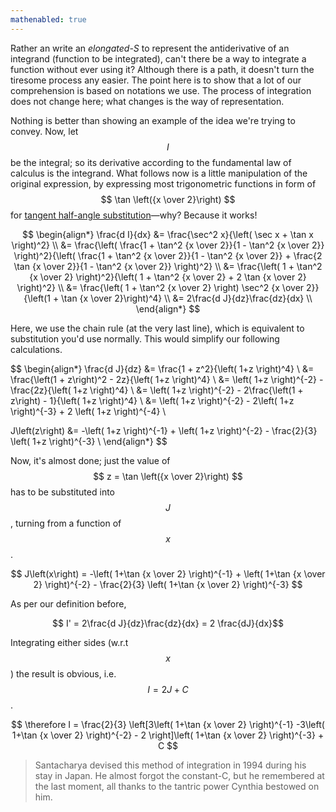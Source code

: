 ```yaml
---
mathenabled: true
---
```


Rather an write an *elongated-S* to represent the antiderivative of an integrand (function to be integrated), can't there be a way to integrate a function without ever using it? Although there is a path, it doesn't turn the tiresome process any easier. The point here is to show that a lot of our comprehension is based on notations we use. The process of integration does not change here; what changes is the way of representation.

Nothing is better than showing an example of the idea we're trying to convey. Now, let $$ I $$ be the integral; so its derivative according to the fundamental law of calculus is the integrand. What follows now is a little manipulation of the original expression, by expressing most trigonometric functions in form of  $$ \tan \left({x \over 2}\right) $$ for [tangent half-angle substitution][half-angle-subst]—why? Because it works!

$$
\begin{align*}
\frac{d I}{dx} &= \frac{\sec^2 x}{\left( \sec x + \tan x \right)^2} \\
&= \frac{\left( \frac{1 + \tan^2 {x \over 2}}{1 - \tan^2 {x \over 2}} \right)^2}{\left( \frac{1 + \tan^2 {x \over 2}}{1 - \tan^2 {x \over 2}} + \frac{2 \tan {x \over 2}}{1 - \tan^2 {x \over 2}} \right)^2} \\
&= \frac{\left( 1 + \tan^2 {x \over 2} \right)^2}{\left( 1 + \tan^2 {x \over 2} + 2 \tan {x \over 2} \right)^2} \\
&= \frac{\left( 1 + \tan^2 {x \over 2} \right) \sec^2 {x \over 2}}{\left(1 + \tan {x \over 2}\right)^4} \\
&= 2\frac{d J}{dz}\frac{dz}{dx} \\
\end{align*}
$$

Here, we use the chain rule (at the very last line), which is equivalent to substitution you'd use normally. This would simplify our following calculations.

$$
\begin{align*}
\frac{d J}{dz} &= \frac{1 + z^2}{\left( 1+z \right)^4} \\
&= \frac{\left(1 + z\right)^2 - 2z}{\left( 1+z \right)^4} \\
&= \left( 1+z \right)^{-2} - \frac{2z}{\left( 1+z \right)^4} \\
&= \left( 1+z \right)^{-2} - 2\frac{\left(1 + z\right) - 1}{\left( 1+z \right)^4}  \\
&= \left( 1+z \right)^{-2} - 2\left( 1+z \right)^{-3} + 2 \left( 1+z \right)^{-4} \\

J\left(z\right) &= -\left( 1+z \right)^{-1} + \left( 1+z \right)^{-2} - \frac{2}{3} \left( 1+z \right)^{-3} \\
\end{align*}
$$

Now, it's almost done; just the value of $$ z = \tan \left({x \over 2}\right) $$ has to be substituted into $$ J $$, turning from a function of $$ x $$. 

$$
J\left(x\right) = -\left( 1+\tan {x \over 2} \right)^{-1} + \left( 1+\tan {x \over 2} \right)^{-2} - \frac{2}{3} \left( 1+\tan {x \over 2} \right)^{-3}
$$

As per our definition before,

$$ I' = 2\frac{d J}{dz}\frac{dz}{dx} = 2 \frac{dJ}{dx}$$

Integrating either sides (w.r.t $$ x $$) the result is obvious, i.e. $$ I = 2J + C$$.

$$
\therefore I = \frac{2}{3} \left[3\left( 1+\tan {x \over 2} \right)^{-1} -3\left( 1+\tan {x \over 2} \right)^{-2} - 2 \right]\left( 1+\tan {x \over 2} \right)^{-3} + C
$$

> Santacharya devised this method of integration in 1994 during his stay in Japan. He almost forgot the constant-C, but he remembered at the last moment, all thanks to the tantric power Cynthia bestowed on him.

[half-angle-subst]: https://en.wikipedia.org/wiki/Tangent_half-angle_substitution
